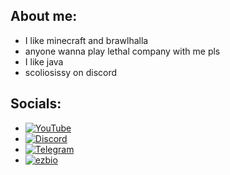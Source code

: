 ## About me:
- I like minecraft and brawlhalla
- anyone wanna play lethal company with me pls 
- I like java
- scoliosissy on discord

## Socials:
- [![YouTube](https://img.shields.io/badge/YouTube-%23FF0000.svg?logo=YouTube&logoColor=white)](https://www.youtube.com/@scoliossis/)
- [![Discord](https://img.shields.io/badge/Discord-%237289DA.svg?logo=discord&logoColor=white)](https://discord.gg/grbT9dmk8w)
- [![Telegram](https://img.shields.io/badge/Telegram-%230088CC.svg?logo=Telegram&logoColor=white)](https://t.me/escamas1337)
- [![ezbio](https://img.shields.io/badge/e--z.bio-%23006600.svg?logo=4chan&logoColor=white)](https://e-z.bio/spanish)
